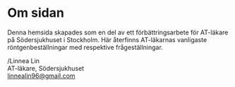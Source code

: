 # Om sidan

Denna hemsida skapades som en del av ett förbättringsarbete för AT-läkare på Södersjukhuset i Stockholm. Här återfinns AT-läkarnas vanligaste röntgenbeställningar med respektive frågeställningar. 

/Linnea Lin 
\
AT-läkare, Södersjukhuset
\
linnealin96@gmail.com

